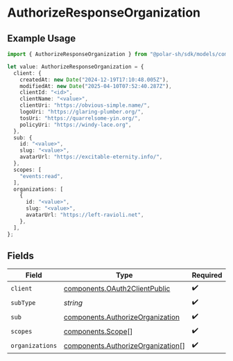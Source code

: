 # AuthorizeResponseOrganization

## Example Usage

```typescript
import { AuthorizeResponseOrganization } from "@polar-sh/sdk/models/components/authorizeresponseorganization.js";

let value: AuthorizeResponseOrganization = {
  client: {
    createdAt: new Date("2024-12-19T17:10:48.005Z"),
    modifiedAt: new Date("2025-04-10T07:52:40.287Z"),
    clientId: "<id>",
    clientName: "<value>",
    clientUri: "https://obvious-simple.name/",
    logoUri: "https://glaring-plumber.org/",
    tosUri: "https://quarrelsome-yin.org/",
    policyUri: "https://windy-lace.org",
  },
  sub: {
    id: "<value>",
    slug: "<value>",
    avatarUrl: "https://excitable-eternity.info/",
  },
  scopes: [
    "events:read",
  ],
  organizations: [
    {
      id: "<value>",
      slug: "<value>",
      avatarUrl: "https://left-ravioli.net",
    },
  ],
};
```

## Fields

| Field                                                                                  | Type                                                                                   | Required                                                                               | Description                                                                            |
| -------------------------------------------------------------------------------------- | -------------------------------------------------------------------------------------- | -------------------------------------------------------------------------------------- | -------------------------------------------------------------------------------------- |
| `client`                                                                               | [components.OAuth2ClientPublic](../../models/components/oauth2clientpublic.md)         | :heavy_check_mark:                                                                     | N/A                                                                                    |
| `subType`                                                                              | *string*                                                                               | :heavy_check_mark:                                                                     | N/A                                                                                    |
| `sub`                                                                                  | [components.AuthorizeOrganization](../../models/components/authorizeorganization.md)   | :heavy_check_mark:                                                                     | N/A                                                                                    |
| `scopes`                                                                               | [components.Scope](../../models/components/scope.md)[]                                 | :heavy_check_mark:                                                                     | N/A                                                                                    |
| `organizations`                                                                        | [components.AuthorizeOrganization](../../models/components/authorizeorganization.md)[] | :heavy_check_mark:                                                                     | N/A                                                                                    |
